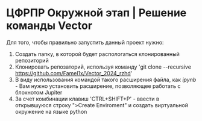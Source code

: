 # ЦФРПР Окружной этап | Решение команды Vector

Для того, чтобы правильно запустить данный проект нужно:

  1. Создать папку, в которой будет распологаться клонированный репозиторий
  2. Клонировать репозаторий, используя команду 'git clone --recursive https://github.com/Famel1x/Vector_2024_rzhd'
  3. В виду использования командой такого расширения файла, как *ipynb* - Вам нужно установить расширение, позволяющее работать с блокнотом Jupiter
  4. За счет комбинации клавиш 'CTRL+SHIFT+P' - ввести в открывшуюся строку ">Create Enviroment" и создать виртуальной окружение на языке python
